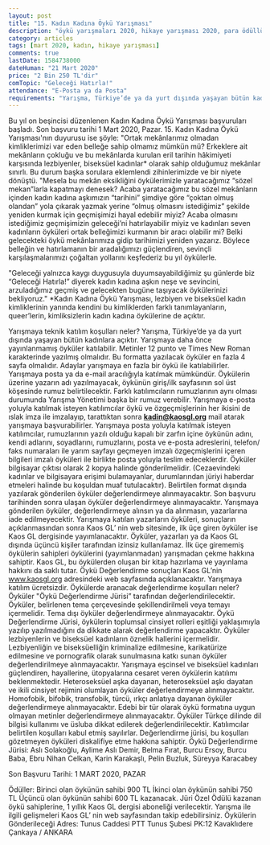 ```yaml
---
layout: post
title: "15. Kadın Kadına Öykü Yarışması"
description: "öykü yarışmaları 2020, hikaye yarışması 2020, para ödüllü yarışmalar 2020"
category: articles
tags: [mart 2020, kadın, hikaye yarışması]
comments: true
lastDate: 1584738000
dateHuman: "21 Mart 2020"
price: "2 Bin 250 TL'dir"
comTopic: "Geleceği Hatırla!"
attendance: "E-Posta ya da Posta"
requirements: "Yarışma, Türkiye’de ya da yurt dışında yaşayan bütün kadınlara açıktır."  
---
```


Bu yıl on beşincisi düzenlenen Kadın Kadına Öykü Yarışması başvuruları başladı. Son başvuru tarihi 1 Mart 2020, Pazar. 15. Kadın Kadına Öykü Yarışması'nın duyurusu ise şöyle:
"Ortak mekânlarımız olmadan kimliklerimizi var eden belleğe sahip olmamız mümkün mü? Erkeklere ait mekânların çokluğu ve bu mekânlarda kurulan eril tarihin hâkimiyeti karşısında lezbiyenler, biseksüel kadınlar* olarak sahip olduğumuz mekânlar sınırlı. Bu durum başka sorulara eklemlendi zihinlerimizde ve bir niyete dönüştü.
"Mesela bu mekân eksikliğini öykülerimizle yaratacağımız “sözel mekan”larla kapatmayı denesek? Acaba yaratacağımız bu sözel mekânların içinden kadın kadına aşkımızın “tarihini” şimdiye göre “çoktan olmuş olandan” yola çıkarak yazmak yerine “olmuş olmasını istediğimiz” şekilde yeniden kurmak için geçmişimizi hayal edebilir miyiz? Acaba olmasını istediğimiz geçmişimizin geleceği’ni hatırlayabilir miyiz ve kadınları seven kadınların öyküleri ortak belleğimizi kurmanın bir aracı olabilir mi? Belki gelecekteki öykü mekânlarımıza gidip tarihimizi yeniden yazarız. Böylece belleğin ve hatırlamanın bir aradalığımızı güçlendiren, sevinçli karşılaşmalarımızı çoğaltan yollarını keşfederiz bu yıl öykülerle.

"Geleceği yalnızca kaygı duygusuyla duyumsayabildiğimiz şu günlerde biz “Geleceği Hatırla!” diyerek kadın kadına aşkın neşe ve sevincini, arzuladığımız geçmiş ve gelecekten bugüne taşıyacak öykülerinizi bekliyoruz."
*Kadın Kadına Öykü Yarışması, lezbiyen ve biseksüel kadın kimliklerinin yanında kendini bu kimliklerden farklı tanımlayanların, queer’lerin, kimliksizlerin kadın kadına öykülerine de açıktır.

Yarışmaya teknik katılım koşulları neler?
Yarışma, Türkiye’de ya da yurt dışında yaşayan bütün kadınlara açıktır.
Yarışmaya daha önce yayınlanmamış öyküler katılabilir.
Metinler 12 punto ve Times New Roman karakterinde yazılmış olmalıdır.
Bu formatta yazılacak öyküler en fazla 4 sayfa olmalıdır.
Adaylar yarışmaya en fazla bir öykü ile katılabilirler.
Yarışmaya posta ya da e-mail aracılığıyla katılmak mümkündür.
Öykülerin üzerine yazarın adı yazılmayacak, öykünün giriş/ilk sayfasının sol üst köşesinde rumuz belirtilecektir. Farklı katılımcıların rumuzlarının aynı olması durumunda Yarışma Yönetimi başka bir rumuz verebilir.
Yarışmaya e-posta yoluyla katılmak isteyen katılımcılar öykü ve özgeçmişlerinin her ikisini de ıslak imza ile imzalayıp, tarattıktan sonra **kadin@kaosgl.org** mail atarak yarışmaya başvurabilirler.
Yarışmaya posta yoluyla katılmak isteyen katılımcılar, rumuzlarının yazılı olduğu kapalı bir zarfın içine öykünün adını, kendi adlarını, soyadlarını, rumuzlarını, posta ve e-posta adreslerini, telefon/ faks numaraları ile yarım sayfayı geçmeyen imzalı özgeçmişlerini içeren bilgileri imzalı öyküleri ile birlikte posta yoluyla teslim edeceklerdir. Öyküler bilgisayar çıktısı olarak 2 kopya halinde gönderilmelidir. (Cezaevindeki kadınlar ve bilgisayara erişimi bulamayanlar, durumlarından jüriyi haberdar etmeleri halinde bu koşuldan muaf tutulacaktır).
Belirtilen format dışında yazılarak gönderilen öyküler değerlendirmeye alınmayacaktır.
Son başvuru tarihinden sonra ulaşan öyküler değerlendirmeye alınmayacaktır.
Yarışmaya gönderilen öyküler, değerlendirmeye alınsın ya da alınmasın, yazarlarına iade edilmeyecektir.
Yarışmaya katılan yazarların öyküleri, sonuçların açıklanmasından sonra Kaos GL’ nin web sitesinde, ilk üçe giren öyküler ise Kaos GL dergisinde yayımlanacaktır.
Öyküler, yazarları ya da Kaos GL dışında üçüncü kişiler tarafından izinsiz kullanılamaz.
İlk üçe girememiş öykülerin sahipleri öykülerini (yayımlanmadan) yarışmadan çekme hakkına sahiptir.
Kaos GL, bu öykülerden oluşan bir kitap hazırlama ve yayınlama hakkını da saklı tutar. 
Öykü Değerlendirme sonuçları Kaos GL’nin www.kaosgl.org adresindeki web sayfasında açıklanacaktır.
Yarışmaya katılım ücretsizdir.
Öykülerde aranacak değerlendirme koşulları neler?
Öyküler "Öykü Değerlendirme Jürisi” tarafından değerlendirilecektir.
Öyküler, belirlenen tema çerçevesinde şekillendirilmeli veya temayı içermelidir. Tema dışı öyküler değerlendirmeye alınmayacaktır.
Öykü Değerlendirme Jürisi, öykülerin toplumsal cinsiyet rolleri eşitliği yaklaşımıyla yazılıp yazılmadığını da dikkate alarak değerlendirme yapacaktır.
Öyküler lezbiyenlerin ve biseksüel kadınların öznelik hallerini içermelidir.
Lezbiyenliğin ve biseksüelliğin kriminalize edilmesine, karikatürize edilmesine ve pornografik olarak sunulmasına katkı sunan öyküler değerlendirilmeye alınmayacaktır.
Yarışmaya eşcinsel ve biseksüel kadınları güçlendiren, hayallerine, ütopyalarına cesaret veren öykülerin katılımı beklenmektedir.
Heteroseksüel aşka dayanan, heteroseksüel aşkı dayatan ve ikili cinsiyet rejimini olumlayan öyküler değerlendirmeye alınmayacaktır.
Homofobik, bifobik, transfobik, türcü, ırkçı anlatıya dayanan öyküler değerlendirmeye alınmayacaktır.
Edebi bir tür olarak öykü formatına uygun olmayan metinler değerlendirmeye alınmayacaktır.
Öyküler Türkçe dilinde dil bilgisi kullanımı ve üsluba dikkat edilerek değerlendirilecektir.
Katılımcılar belirtilen koşulları kabul etmiş sayılırlar. Değerlendirme jürisi, bu koşulları gözetmeyen öyküleri diskalifiye etme hakkına sahiptir.
Öykü Değerlendirme Jürisi:
Aslı Solakoğlu, Aylime Aslı Demir, Belma Fırat, Burcu Ersoy, Burcu Baba, Ebru Nihan Celkan, Karin Karakaşlı, Pelin Buzluk, Süreyya Karacabey

Son Başvuru Tarihi: 1 MART 2020, PAZAR

Ödüller:
Birinci olan öykünün sahibi 900 TL
İkinci olan öykünün sahibi 750 TL
Üçüncü olan öykünün sahibi 600 TL kazanacak.
Jüri Özel Ödülü kazanan öykü sahiplerine, 1 yıllık Kaos GL dergisi aboneliği verilecektir.
Yarışma ile ilgili gelişmeleri Kaos GL’ nin web sayfasından takip edebilirsiniz.
Öykülerin Gönderileceği Adres: 
Tunus Caddesi PTT Tunus Şubesi PK:12
Kavaklıdere Çankaya / ANKARA
